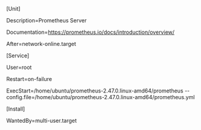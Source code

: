

[Unit]

Description=Prometheus Server

Documentation=https://prometheus.io/docs/introduction/overview/

After=network-online.target

[Service]

User=root

Restart=on-failure

ExecStart=/home/ubuntu/prometheus-2.47.0.linux-amd64/prometheus --config.file=/home/ubuntu/prometheus-2.47.0.linux-amd64/prometheus.yml

[Install]

WantedBy=multi-user.target
